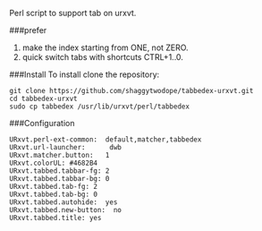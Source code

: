 Perl script to support tab on urxvt.

###prefer

1. make the index starting from ONE, not ZERO.
2. quick switch tabs with shortcuts CTRL+1..0.

###Install
To install clone the repository:

    git clone https://github.com/shaggytwodope/tabbedex-urxvt.git
    cd tabbedex-urxvt
    sudo cp tabbedex /usr/lib/urxvt/perl/tabbedex

###Configuration

    URxvt.perl-ext-common:  default,matcher,tabbedex
    URxvt.url-launcher:      dwb
    URxvt.matcher.button:   1
    URxvt.colorUL: #4682B4
    URxvt.tabbed.tabbar-fg: 2
    URxvt.tabbed.tabbar-bg: 0
    URxvt.tabbed.tab-fg: 2
    URxvt.tabbed.tab-bg: 0
    URxvt.tabbed.autohide:  yes
    URxvt.tabbed.new-button:  no
    URxvt.tabbed.title: yes
